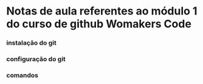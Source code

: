# Notas de aula referentes ao módulo 1 do curso de github Womakers Code

### instalação do git

### configuração do git

### comandos